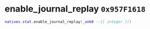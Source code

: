 # enable_journal_replay `0x957F1618`

```lua
natives.stat.enable_journal_replay(_unk0 --[[ integer ]])
```